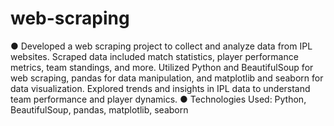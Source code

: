 # web-scraping
● Developed a web scraping project to collect and analyze
data from IPL websites. Scraped data included match
statistics, player performance metrics, team standings,
and more. Utilized Python and BeautifulSoup for web
scraping, pandas for data manipulation, and matplotlib
and seaborn for data visualization. Explored trends and
insights in IPL data to understand team performance and
player dynamics.
● Technologies Used: Python, BeautifulSoup, pandas,
matplotlib, seaborn

